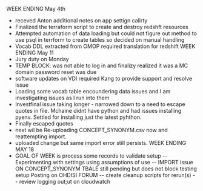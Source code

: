 WEEK ENDING May 4th
- receved Anton additional notes on app settign calirty
- Finalized the terraform script to create and destroy redshft resources
- Attempted automation of data loading but could not figure out method to use psql in terrform to create tables so decided on manual handling
- Vocab DDL extracted from OMOP required translation for redshift
WEEK ENDING May 11
- Jury duty on Monday
- TEMP BLOCK: was not able to log in and finalizy realized it was a MC domain password reset was due
- software updates on VDI required Kang to provide support and resolve issue 
-  Loading some vocab table encoundering data issues and I am investigating issues as I run into them
-  Investfinal issue taking longer - narrowed down to a need to escape quotes in file. Mchaine didnt have python and had issues installing pyenv. Settled for installing just the latest pyhthon.
-  Finally escaped quotes
-  next wil be Re-uploading  CONCEPT_SYNONYM.csv now and reattempting import.
-  uploaded change but same import error still persists.
WEEK ENDING MAY 18
- GOAL OF WEEK is process some records to validate setup 
   -- Experimenting with settings using assumptions of use
   -- IMPORT issue ON CONCEPT_SYNONYM TBALE still pending but does not block testing setup Posting on OHDISI FORUM
   -- create cleanup scripts for rerun(s)
   -- review logging out;ut on cloudwatch

 
